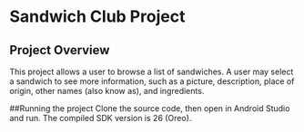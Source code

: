 # Sandwich Club Project 
## Project Overview
This project allows a user to browse a list of sandwiches.  A user may select a sandwich to see more information, such as a picture,  description, place of origin, other names (also know as), and ingredients.

##Running the project
Clone the source code, then open  in Android Studio and run.  The compiled SDK version is 26 (Oreo).
